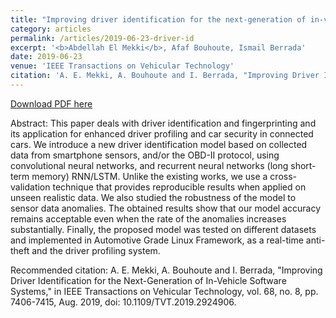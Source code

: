 ```yaml
---
title: "Improving driver identification for the next-generation of in-vehicle software systems"
category: articles
permalink: /articles/2019-06-23-driver-id
excerpt: '<b>Abdellah El Mekki</b>, Afaf Bouhoute, Ismail Berrada'
date: 2019-06-23
venue: 'IEEE Transactions on Vehicular Technology'
citation: 'A. E. Mekki, A. Bouhoute and I. Berrada, "Improving Driver Identification for the Next-Generation of In-Vehicle Software Systems," in IEEE Transactions on Vehicular Technology, vol. 68, no. 8, pp. 7406-7415, Aug. 2019, doi: 10.1109/TVT.2019.2924906.'
---
```


<a href='https://ieeexplore.ieee.org/abstract/document/8746156'>Download PDF here</a>

Abstract: This paper deals with driver identification and fingerprinting and its application for enhanced driver profiling and car security in connected cars. We introduce a new driver identification model based on collected data from smartphone sensors, and/or the OBD-II protocol, using convolutional neural networks, and recurrent neural networks (long short-term memory) RNN/LSTM. Unlike the existing works, we use a cross-validation technique that provides reproducible results when applied on unseen realistic data. We also studied the robustness of the model to sensor data anomalies. The obtained results show that our model accuracy remains acceptable even when the rate of the anomalies increases substantially. Finally, the proposed model was tested on different datasets and implemented in Automotive Grade Linux Framework, as a real-time anti-theft and the driver profiling system.

 Recommended citation: A. E. Mekki, A. Bouhoute and I. Berrada, "Improving Driver Identification for the Next-Generation of In-Vehicle Software Systems," in IEEE Transactions on Vehicular Technology, vol. 68, no. 8, pp. 7406-7415, Aug. 2019, doi: 10.1109/TVT.2019.2924906.